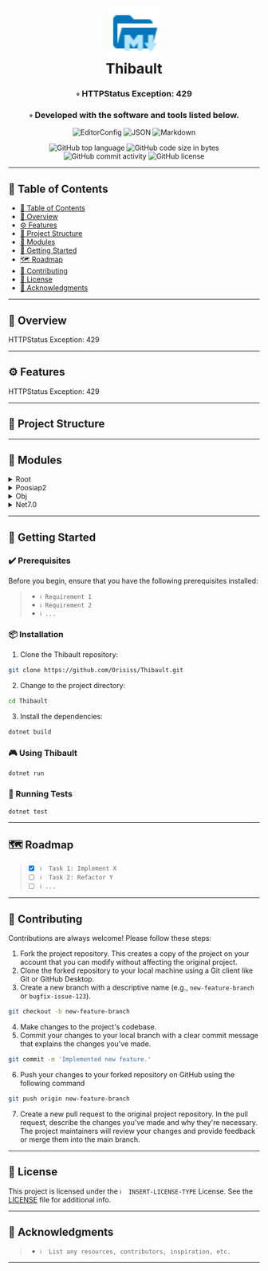 <div align="center">
<h1 align="center">
<img src="https://raw.githubusercontent.com/PKief/vscode-material-icon-theme/ec559a9f6bfd399b82bb44393651661b08aaf7ba/icons/folder-markdown-open.svg" width="100" />
<br>Thibault
</h1>
<h3>◦ HTTPStatus Exception: 429</h3>
<h3>◦ Developed with the software and tools listed below.</h3>

<p align="center">
<img src="https://img.shields.io/badge/EditorConfig-FEFEFE.svg?style&logo=EditorConfig&logoColor=black" alt="EditorConfig" />
<img src="https://img.shields.io/badge/JSON-000000.svg?style&logo=JSON&logoColor=white" alt="JSON" />
<img src="https://img.shields.io/badge/Markdown-000000.svg?style&logo=Markdown&logoColor=white" alt="Markdown" />
</p>
<img src="https://img.shields.io/github/languages/top/Orisiss/Thibault.git?style&color=5D6D7E" alt="GitHub top language" />
<img src="https://img.shields.io/github/languages/code-size/Orisiss/Thibault.git?style&color=5D6D7E" alt="GitHub code size in bytes" />
<img src="https://img.shields.io/github/commit-activity/m/Orisiss/Thibault.git?style&color=5D6D7E" alt="GitHub commit activity" />
<img src="https://img.shields.io/github/license/Orisiss/Thibault.git?style&color=5D6D7E" alt="GitHub license" />
</div>

---

## 📒 Table of Contents
- [📒 Table of Contents](#-table-of-contents)
- [📍 Overview](#-overview)
- [⚙️ Features](#-features)
- [📂 Project Structure](#project-structure)
- [🧩 Modules](#modules)
- [🚀 Getting Started](#-getting-started)
- [🗺 Roadmap](#-roadmap)
- [🤝 Contributing](#-contributing)
- [📄 License](#-license)
- [👏 Acknowledgments](#-acknowledgments)

---


## 📍 Overview

HTTPStatus Exception: 429

---

## ⚙️ Features

HTTPStatus Exception: 429

---


## 📂 Project Structure




---

## 🧩 Modules

<details closed><summary>Root</summary>

| File                                                                           | Summary                   |
| ---                                                                            | ---                       |
| [POOSIAP2.sln](https://github.com/Orisiss/Thibault.git/blob/main/POOSIAP2.sln) | HTTPStatus Exception: 429 |

</details>

<details closed><summary>Poosiap2</summary>

| File                                                                                          | Summary                   |
| ---                                                                                           | ---                       |
| [POOSIAP2.csproj](https://github.com/Orisiss/Thibault.git/blob/main/POOSIAP2/POOSIAP2.csproj) | HTTPStatus Exception: 429 |
| [Program.cs](https://github.com/Orisiss/Thibault.git/blob/main/POOSIAP2/Program.cs)           | HTTPStatus Exception: 429 |

</details>

<details closed><summary>Obj</summary>

| File                                                                                                                              | Summary                   |
| ---                                                                                                                               | ---                       |
| [POOSIAP2.csproj.nuget.g.props](https://github.com/Orisiss/Thibault.git/blob/main/POOSIAP2/obj/POOSIAP2.csproj.nuget.g.props)     | HTTPStatus Exception: 429 |
| [POOSIAP2.csproj.nuget.g.targets](https://github.com/Orisiss/Thibault.git/blob/main/POOSIAP2/obj/POOSIAP2.csproj.nuget.g.targets) | HTTPStatus Exception: 429 |
| [rider.project.restore.info](https://github.com/Orisiss/Thibault.git/blob/main/POOSIAP2/obj/rider.project.restore.info)           | HTTPStatus Exception: 429 |
| [rider.project.model.nuget.info](https://github.com/Orisiss/Thibault.git/blob/main/POOSIAP2/obj/rider.project.model.nuget.info)   | HTTPStatus Exception: 429 |

</details>

<details closed><summary>Net7.0</summary>

| File                                                                                                                                                                                 | Summary                   |
| ---                                                                                                                                                                                  | ---                       |
| [.NETCoreApp,Version=v7.0.AssemblyAttributes.cs](https://github.com/Orisiss/Thibault.git/blob/main/POOSIAP2/obj/Debug/net7.0/.NETCoreApp,Version=v7.0.AssemblyAttributes.cs)         | HTTPStatus Exception: 429 |
| [POOSIAP2.GeneratedMSBuildEditorConfig.editorconfig](https://github.com/Orisiss/Thibault.git/blob/main/POOSIAP2/obj/Debug/net7.0/POOSIAP2.GeneratedMSBuildEditorConfig.editorconfig) | HTTPStatus Exception: 429 |
| [POOSIAP2.AssemblyInfo.cs](https://github.com/Orisiss/Thibault.git/blob/main/POOSIAP2/obj/Debug/net7.0/POOSIAP2.AssemblyInfo.cs)                                                     | HTTPStatus Exception: 429 |
| [POOSIAP2.csproj.BuildWithSkipAnalyzers](https://github.com/Orisiss/Thibault.git/blob/main/POOSIAP2/obj/Debug/net7.0/POOSIAP2.csproj.BuildWithSkipAnalyzers)                         | HTTPStatus Exception: 429 |
| [POOSIAP2.GlobalUsings.g.cs](https://github.com/Orisiss/Thibault.git/blob/main/POOSIAP2/obj/Debug/net7.0/POOSIAP2.GlobalUsings.g.cs)                                                 | HTTPStatus Exception: 429 |

</details>

---

## 🚀 Getting Started

### ✔️ Prerequisites

Before you begin, ensure that you have the following prerequisites installed:
> - `ℹ️ Requirement 1`
> - `ℹ️ Requirement 2`
> - `ℹ️ ...`

### 📦 Installation

1. Clone the Thibault repository:
```sh
git clone https://github.com/Orisiss/Thibault.git
```

2. Change to the project directory:
```sh
cd Thibault
```

3. Install the dependencies:
```sh
dotnet build
```

### 🎮 Using Thibault

```sh
dotnet run
```

### 🧪 Running Tests
```sh
dotnet test
```

---


## 🗺 Roadmap

> - [X] `ℹ️  Task 1: Implement X`
> - [ ] `ℹ️  Task 2: Refactor Y`
> - [ ] `ℹ️ ...`


---

## 🤝 Contributing

Contributions are always welcome! Please follow these steps:
1. Fork the project repository. This creates a copy of the project on your account that you can modify without affecting the original project.
2. Clone the forked repository to your local machine using a Git client like Git or GitHub Desktop.
3. Create a new branch with a descriptive name (e.g., `new-feature-branch` or `bugfix-issue-123`).
```sh
git checkout -b new-feature-branch
```
4. Make changes to the project's codebase.
5. Commit your changes to your local branch with a clear commit message that explains the changes you've made.
```sh
git commit -m 'Implemented new feature.'
```
6. Push your changes to your forked repository on GitHub using the following command
```sh
git push origin new-feature-branch
```
7. Create a new pull request to the original project repository. In the pull request, describe the changes you've made and why they're necessary.
The project maintainers will review your changes and provide feedback or merge them into the main branch.

---

## 📄 License

This project is licensed under the `ℹ️  INSERT-LICENSE-TYPE` License. See the [LICENSE](https://docs.github.com/en/communities/setting-up-your-project-for-healthy-contributions/adding-a-license-to-a-repository) file for additional info.

---

## 👏 Acknowledgments

> - `ℹ️  List any resources, contributors, inspiration, etc.`

---
